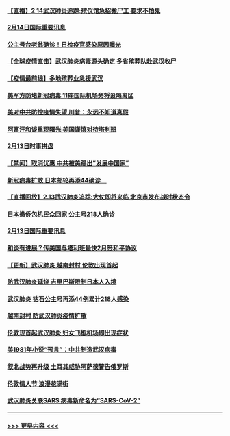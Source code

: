#### [【直播】2.14武汉肺炎追踪:殡仪馆急招搬尸工 要求不怕鬼](../pages/prog202/a102777141.md?t=02142256) 
#### [2月14日国际重要讯息](../pages/prog202/a102777073.md?t=02142256) 
#### [公主号台老翁确诊！日检疫官感染原因曝光](../pages/prog202/a102777075.md?t=02142256) 
#### [【全球疫情直击】武汉肺炎病毒源头确定 多省殡葬队赴武汉收尸](../pages/prog202/a102777026.md?t=02142256) 
#### [【疫情最前线】多地殡葬业急援武汉](../pages/prog202/a102776986.md?t=02142256) 
#### [美军方防堵新冠病毒 11座国际机场旁将设隔离区](../pages/prog202/a102776870.md?t=02142256) 
#### [美对中共防控疫情失望 川普：永远不知道真假](../pages/prog202/a102776836.md?t=02142256) 
#### [阿富汗和谈重现曙光 美国谨慎对待塔利班](../pages/prog202/a102776748.md?t=02142256) 
#### [2月13日时事拼盘](../pages/prog202/a102776689.md?t=02142256) 
#### [【禁闻】取消优惠 中共被美踢出“发展中国家”](../pages/prog202/a102776670.md?t=02142256) 
#### [新冠病毒扩散 日本邮轮再添44确诊　](../pages/prog202/a102776518.md?t=02142256) 
#### [【直播回放】2.13武汉肺炎追踪:大仗即将来临 北京市发布战时状态令](../pages/prog202/a102776399.md?t=02142256) 
#### [日本撤侨包机民众回家 公主号218人确诊](../pages/prog202/a102776346.md?t=02142256) 
#### [2月13日国际重要讯息](../pages/prog202/a102776339.md?t=02142256) 
#### [和谈有进展？传美国与塔利班最快2月签和平协议](../pages/prog202/a102776291.md?t=02142256) 
#### [【更新】武汉肺炎 越南封村 伦敦出现首起](../pages/prog202/a102770740.md?t=02142256) 
#### [防武汉肺炎延烧 吉里巴斯限制日本人入境](../pages/prog202/a102776276.md?t=02142256) 
#### [武汉肺炎 钻石公主号再添44例累计218人感染](../pages/prog202/a102776089.md?t=02142256) 
#### [越南封村 防武汉肺炎疫情扩散](../pages/prog202/a102776214.md?t=02142256) 
#### [伦敦现首起武汉肺炎 妇女飞抵机场即出现症状](../pages/prog202/a102776031.md?t=02142256) 
#### [美1981年小说“预言”：中共制造武汉病毒](../pages/prog202/a102775980.md?t=02142256) 
#### [叙北战势再升级 土耳其威胁阿萨德警告俄罗斯](../pages/prog202/a102775904.md?t=02142256) 
#### [伦敦情人节 浪漫花满街](../pages/prog202/a102775786.md?t=02142256) 
#### [武汉肺炎关联SARS 病毒新命名为“SARS-CoV-2”](../pages/prog202/a102775719.md?t=02142256) 

----
#### [ >>> 更早内容 <<< ](../indexes/prog202-earlier.md)
